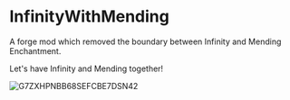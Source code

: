 # InfinityWithMending
A forge mod which removed the boundary between Infinity and Mending Enchantment.

Let's have Infinity and Mending together! 

![G7ZXHPNBB68SEFCBE7DSN42](https://user-images.githubusercontent.com/67143590/187116477-46cf9238-6b0c-44a3-b44b-75b87987a648.png)
